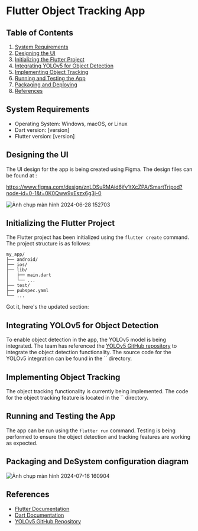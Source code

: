 
# Flutter Object Tracking App

## Table of Contents
1. [System Requirements](#system-requirements)
2. [Designing the UI](#designing-the-ui)
3. [Initializing the Flutter Project](#initializing-the-flutter-project)
4. [Integrating YOLOv5 for Object Detection](#integrating-yolov5-for-object-detection)
5. [Implementing Object Tracking](#implementing-object-tracking)
6. [Running and Testing the App](#running-and-testing-the-app)
7. [Packaging and Deploying](#packaging-and-deploying)
8. [References](#references)

## System Requirements
- Operating System: Windows, macOS, or Linux
- Dart version: \[version\]
- Flutter version: \[version\]

## Designing the UI
The UI design for the app is being created using Figma. The design files can be found at :

https://www.figma.com/design/znLDSuRMAid6jfv1tXcZPA/SmartTripod?node-id=0-1&t=0K0Qww9xEszx6g3j-0 

![Ảnh chụp màn hình 2024-06-28 152703](https://github.com/ThuTrang912/SmartTripod/assets/129019073/47a51dbe-fc5b-438d-9f1b-db00d1b2904d)



## Initializing the Flutter Project
The Flutter project has been initialized using the `flutter create` command. The project structure is as follows:

```
my_app/
├── android/
├── ios/
├── lib/
│   ├── main.dart
│   └── ...
├── test/
├── pubspec.yaml
└── ...
```

Got it, here's the updated section:

## Integrating YOLOv5 for Object Detection
To enable object detection in the app, the YOLOv5 model is being integrated. The team has referenced the [YOLOv5 GitHub repository](https://github.com/ultralytics/yolov5) to integrate the object detection functionality. The source code for the YOLOv5 integration can be found in the `` directory.

## Implementing Object Tracking
The object tracking functionality is currently being implemented. The code for the object tracking feature is located in the `` directory.

## Running and Testing the App
The app can be run using the `flutter run` command. Testing is being performed to ensure the object detection and tracking features are working as expected.

## Packaging and DeSystem configuration diagram
![Ảnh chụp màn hình 2024-07-16 160904](https://github.com/user-attachments/assets/0a048775-385c-4556-8208-456c05455817)


## References
- [Flutter Documentation](https://flutter.dev/docs)
- [Dart Documentation](https://dart.dev/guides)
- [YOLOv5 GitHub Repository](https://github.com/ultralytics/yolov5)
